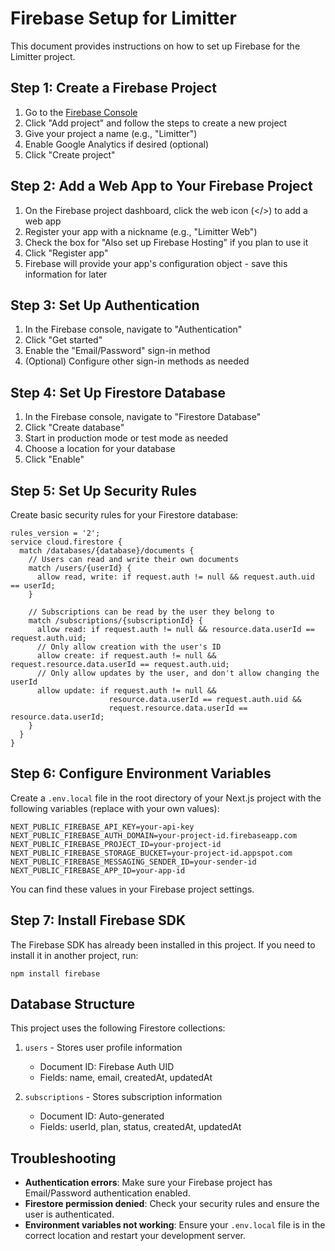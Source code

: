 # Firebase Setup for Limitter

This document provides instructions on how to set up Firebase for the Limitter project.

## Step 1: Create a Firebase Project

1. Go to the [Firebase Console](https://console.firebase.google.com/)
2. Click "Add project" and follow the steps to create a new project
3. Give your project a name (e.g., "Limitter")
4. Enable Google Analytics if desired (optional)
5. Click "Create project"

## Step 2: Add a Web App to Your Firebase Project

1. On the Firebase project dashboard, click the web icon (</>) to add a web app
2. Register your app with a nickname (e.g., "Limitter Web")
3. Check the box for "Also set up Firebase Hosting" if you plan to use it
4. Click "Register app"
5. Firebase will provide your app's configuration object - save this information for later

## Step 3: Set Up Authentication

1. In the Firebase console, navigate to "Authentication"
2. Click "Get started"
3. Enable the "Email/Password" sign-in method
4. (Optional) Configure other sign-in methods as needed

## Step 4: Set Up Firestore Database

1. In the Firebase console, navigate to "Firestore Database"
2. Click "Create database"
3. Start in production mode or test mode as needed
4. Choose a location for your database
5. Click "Enable"

## Step 5: Set Up Security Rules

Create basic security rules for your Firestore database:

```
rules_version = '2';
service cloud.firestore {
  match /databases/{database}/documents {
    // Users can read and write their own documents
    match /users/{userId} {
      allow read, write: if request.auth != null && request.auth.uid == userId;
    }
    
    // Subscriptions can be read by the user they belong to
    match /subscriptions/{subscriptionId} {
      allow read: if request.auth != null && resource.data.userId == request.auth.uid;
      // Only allow creation with the user's ID
      allow create: if request.auth != null && request.resource.data.userId == request.auth.uid;
      // Only allow updates by the user, and don't allow changing the userId
      allow update: if request.auth != null && 
                      resource.data.userId == request.auth.uid &&
                      request.resource.data.userId == resource.data.userId;
    }
  }
}
```

## Step 6: Configure Environment Variables

Create a `.env.local` file in the root directory of your Next.js project with the following variables (replace with your own values):

```
NEXT_PUBLIC_FIREBASE_API_KEY=your-api-key
NEXT_PUBLIC_FIREBASE_AUTH_DOMAIN=your-project-id.firebaseapp.com
NEXT_PUBLIC_FIREBASE_PROJECT_ID=your-project-id
NEXT_PUBLIC_FIREBASE_STORAGE_BUCKET=your-project-id.appspot.com
NEXT_PUBLIC_FIREBASE_MESSAGING_SENDER_ID=your-sender-id
NEXT_PUBLIC_FIREBASE_APP_ID=your-app-id
```

You can find these values in your Firebase project settings.

## Step 7: Install Firebase SDK

The Firebase SDK has already been installed in this project. If you need to install it in another project, run:

```
npm install firebase
```

## Database Structure

This project uses the following Firestore collections:

1. `users` - Stores user profile information
   - Document ID: Firebase Auth UID
   - Fields: name, email, createdAt, updatedAt

2. `subscriptions` - Stores subscription information
   - Document ID: Auto-generated
   - Fields: userId, plan, status, createdAt, updatedAt

## Troubleshooting

- **Authentication errors**: Make sure your Firebase project has Email/Password authentication enabled.
- **Firestore permission denied**: Check your security rules and ensure the user is authenticated.
- **Environment variables not working**: Ensure your `.env.local` file is in the correct location and restart your development server. 